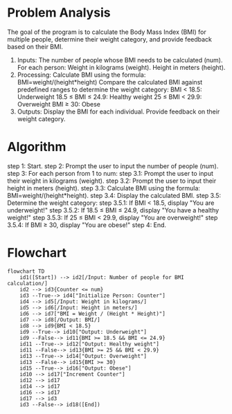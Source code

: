 # Problem Analysis
The goal of the program is to calculate the Body Mass Index (BMI) for multiple people, determine their weight category, and provide feedback based on their BMI.
1. Inputs:
The number of people whose BMI needs to be calculated (num).
For each person:
 Weight in kilograms (weight).
 Height in meters (height).
2. Processing:
 Calculate BMI using the formula:
BMI=weight/(height*height)
​Compare the calculated BMI against predefined ranges to determine the weight category:
BMI < 18.5: Underweight
18.5 ≤ BMI ≤ 24.9: Healthy weight
25 ≤ BMI < 29.9: Overweight
BMI ≥ 30: Obese
3. Outputs:
Display the BMI for each individual.
Provide feedback on their weight category.


# Algorithm
step 1: Start.
step 2: Prompt the user to input the number of people (num).
step 3: For each person from 1 to num:
     step 3.1: Prompt the user to input their weight in kilograms (weight).
     step 3.2: Prompt the user to input their height in meters (height).
     step 3.3: Calculate BMI using the formula: BMI=weight/(height*height).
     step 3.4: ​Display the calculated BMI.
     step 3.5: Determine the weight category:
                   step 3.5.1: If BMI < 18.5, display "You are underweight!"
                   step 3.5.2: If 18.5 ≤ BMI ≤ 24.9, display "You have a healthy weight!"
                   step 3.5.3: If 25 ≤ BMI < 29.9, display "You are overweight!"
                   step 3.5.4: If BMI ≥ 30, display "You are obese!"
step 4: End.

# Flowchart

```mermaid
flowchart TD
    id1([Start]) --> id2[/Input: Number of people for BMI calculation/]
    id2 --> id3{Counter <= num}
    id3 --True--> id4["Initialize Person: Counter"]
    id4 --> id5[/Input: Weight in kilograms/]
    id5 --> id6[/Input: Height in meters/]
    id6 --> id7["BMI = Weight / (Height * Height)"]
    id7 --> id8[/Output: BMI/]
    id8 --> id9{BMI < 18.5}
    id9 --True--> id10["Output: Underweight"]
    id9 --False--> id11{BMI >= 18.5 && BMI <= 24.9}
    id11 --True--> id12["Output: Healthy weight"]
    id11 --False--> id13{BMI >= 25 && BMI < 29.9}
    id13 --True--> id14["Output: Overweight"]
    id13 --False--> id15{BMI >= 30}
    id15 --True--> id16["Output: Obese"]
    id10 --> id17["Increment Counter"]
    id12 --> id17
    id14 --> id17
    id16 --> id17
    id17 --> id3
    id3 --False--> id18([End])


```
